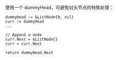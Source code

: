 使用一个 dummyHead，可避免对头节点的特殊处理：

    dummyHead := &ListNode{0, nil}
    curr := dummyHead
    ...
    
    // Append a node
    curr.Next = &ListNode{}  
    curr = curr.Next
    
    return dummyHead.Next
    
